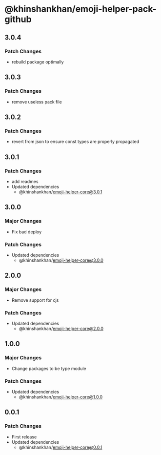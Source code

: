 # @khinshankhan/emoji-helper-pack-github

## 3.0.4

### Patch Changes

- rebuild package optimally

## 3.0.3

### Patch Changes

- remove useless pack file

## 3.0.2

### Patch Changes

- revert from json to ensure const types are properly propagated

## 3.0.1

### Patch Changes

- add readmes
- Updated dependencies
  - @khinshankhan/emoji-helper-core@3.0.1

## 3.0.0

### Major Changes

- Fix bad deploy

### Patch Changes

- Updated dependencies
  - @khinshankhan/emoji-helper-core@3.0.0

## 2.0.0

### Major Changes

- Remove support for cjs

### Patch Changes

- Updated dependencies
  - @khinshankhan/emoji-helper-core@2.0.0

## 1.0.0

### Major Changes

- Change packages to be type module

### Patch Changes

- Updated dependencies
  - @khinshankhan/emoji-helper-core@1.0.0

## 0.0.1

### Patch Changes

- First release
- Updated dependencies
  - @khinshankhan/emoji-helper-core@0.0.1
